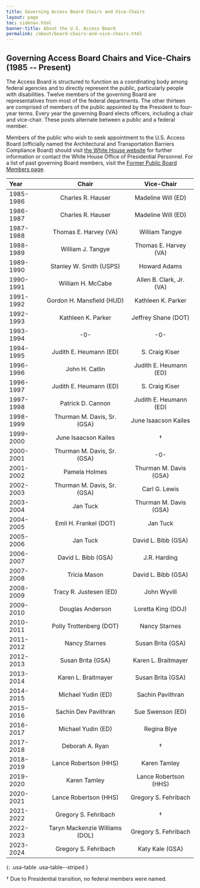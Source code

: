 ```yaml
---
title: Governing Access Board Chairs and Vice-Chairs 
layout: page
toc: sidenav.html
banner-title: About the U.S. Access Board
permalink: /about/board-chairs-and-vice-chairs.html
---
```


## Governing Access Board Chairs and Vice-Chairs (1985 -- Present)

<div id="content" class="grid-container padding-top-3 maxw-desktop">
  <div class="grid-row">
    <div class="width-desktop usa-prose">
      <p style="max-width: none;">
        The Access Board is structured to function as a coordinating body among federal agencies and to directly represent the public, particularly people with disabilities. 
        Twelve members of the governing Board are representatives from most of the federal departments. 
        The other thirteen are comprised of members of the public appointed by the President to four-year terms. 
        Every year the governing Board elects officers, including a chair and vice-chair. 
        These posts alternate between a public and a federal member.
      </p>
      <p style="max-width: none;">
        Members of the public who wish to seek appointment to the U.S. Access Board (officially named the Architectural and Transportation Barriers Compliance Board) should
        visit <a href="https://www.whitehouse.gov/get-involved/join-us/">the White House website</a> for further information or contact the White House Office of Presidential Personnel. For a list of past governing Board members, visit the <a href="{{ site.baseurl }}/about/members-past.html">Former Public Board Members page</a>.
      </p>
    </div>
  </div>

| Year | Chair | Vice-Chair |
| :---   | :---:        | :---:        | 
1985-1986 | Charles R. Hauser | Madeline Will (ED) |
1986-1987 | Charles R. Hauser | Madeline Will (ED) |
1987-1988 | Thomas E. Harvey (VA) | William Tangye |
1988-1989 | William J. Tangye | Thomas E. Harvey (VA)  |
1989-1990 | Stanley W. Smith (USPS) | Howard Adams |
1990-1991 | William H. McCabe | Allen B. Clark, Jr. (VA) |
1991-1992 | Gordon H. Mansfield (HUD) | Kathleen K. Parker |
1992-1993 | Kathleen K. Parker | Jeffrey Shane (DOT) |
1993-1994 | -0- | -0- |
1994-1995 | Judith E. Heumann (ED) | S. Craig Kiser |
1996-1996 | John H. Catlin | Judith E. Heumann (ED) |
1996-1997 | Judith E. Heumann (ED) | S. Craig Kiser |
1997-1998 | Patrick D. Cannon | Judith E. Heumann (ED) |
1998-1999 | Thurman M. Davis, Sr. (GSA) | June Isaacson Kailes |
1999-2000 | June Isaacson Kailes | † |
2000-2001 | Thurman M. Davis, Sr. (GSA) | -0- |
2001-2002 | Pamela Holmes | Thurman M. Davis (GSA) |
2002-2003 | Thurman M. Davis, Sr. (GSA) | Carl G. Lewis |
2003-2004 | Jan Tuck | Thurman M. Davis (GSA) |
2004-2005 | Emil H. Frankel (DOT) | Jan Tuck |
2005-2006 | Jan Tuck | David L. Bibb (GSA) |
2006-2007 | David L. Bibb (GSA) | J.R. Harding |
2007-2008 | Tricia Mason | David L. Bibb (GSA) |
2008-2009 | Tracy R. Justesen (ED) | John Wyvill |
2009-2010 | Douglas Anderson | Loretta King (DOJ) |
2010-2011 | Polly Trottenberg (DOT) | Nancy Starnes |
2011-2012 | Nancy Starnes | Susan Brita (GSA) |
2012-2013 | Susan Brita (GSA) | Karen L. Braitmayer |
2013-2014 | Karen L. Braitmayer | Susan Brita (GSA) |
2014-2015 | Michael Yudin (ED) | Sachin Pavithran |
2015-2016 | Sachin Dev Pavithran | Sue Swenson (ED) |
2016-2017 | Michael Yudin (ED) | Regina Blye |
2017-2018 | Deborah A. Ryan | † |
2018-2019 | Lance Robertson (HHS) | Karen Tamley |
2019-2020 | Karen Tamley | Lance Robertson (HHS) |
2020-2021 | Lance Robertson (HHS) | Gregory S. Fehribach |
2021-2022 | Gregory S. Fehribach | † |
2022-2023 | Taryn Mackenzie Williams (DOL) | Gregory S. Fehribach
2023-2024 | Gregory S. Fehribach | Katy Kale (GSA) | 
{: .usa-table .usa-table--striped }

† Due to Presidential transition, no federal members were named.
